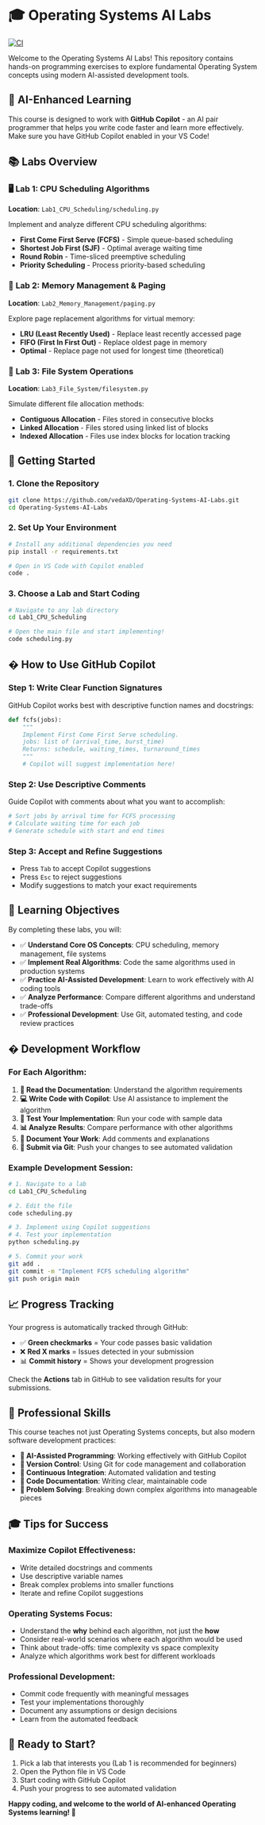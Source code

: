 # 🎓 Operating Systems AI Labs

[![CI](https://github.com/vedaXD/Operating-Systems-AI-Labs/actions/workflows/test.yml/badge.svg)](https://github.com/vedaXD/Operating-Systems-AI-Labs/actions/workflows/test.yml)

Welcome to the Operating Systems AI Labs! This repository contains hands-on programming exercises to explore fundamental Operating System concepts using modern AI-assisted development tools.

## 🤖 AI-Enhanced Learning

This course is designed to work with **GitHub Copilot** - an AI pair programmer that helps you write code faster and learn more effectively. Make sure you have GitHub Copilot enabled in your VS Code!

## 📚 Labs Overview

### 🖥️ **Lab 1: CPU Scheduling Algorithms**
**Location**: `Lab1_CPU_Scheduling/scheduling.py`

Implement and analyze different CPU scheduling algorithms:
- **First Come First Serve (FCFS)** - Simple queue-based scheduling
- **Shortest Job First (SJF)** - Optimal average waiting time
- **Round Robin** - Time-sliced preemptive scheduling  
- **Priority Scheduling** - Process priority-based scheduling

### 💾 **Lab 2: Memory Management & Paging**
**Location**: `Lab2_Memory_Management/paging.py`

Explore page replacement algorithms for virtual memory:
- **LRU (Least Recently Used)** - Replace least recently accessed page
- **FIFO (First In First Out)** - Replace oldest page in memory
- **Optimal** - Replace page not used for longest time (theoretical)

### 📁 **Lab 3: File System Operations**
**Location**: `Lab3_File_System/filesystem.py`

Simulate different file allocation methods:
- **Contiguous Allocation** - Files stored in consecutive blocks
- **Linked Allocation** - Files stored using linked list of blocks
- **Indexed Allocation** - Files use index blocks for location tracking

## 🚀 Getting Started

### 1. **Clone the Repository**
```bash
git clone https://github.com/vedaXD/Operating-Systems-AI-Labs.git
cd Operating-Systems-AI-Labs
```

### 2. **Set Up Your Environment**
```bash
# Install any additional dependencies you need
pip install -r requirements.txt

# Open in VS Code with Copilot enabled
code .
```

### 3. **Choose a Lab and Start Coding**
```bash
# Navigate to any lab directory
cd Lab1_CPU_Scheduling

# Open the main file and start implementing!
code scheduling.py
```

## � How to Use GitHub Copilot

### **Step 1: Write Clear Function Signatures**
GitHub Copilot works best with descriptive function names and docstrings:

```python
def fcfs(jobs):
    """
    Implement First Come First Serve scheduling.
    jobs: list of (arrival_time, burst_time)
    Returns: schedule, waiting_times, turnaround_times
    """
    # Copilot will suggest implementation here!
```

### **Step 2: Use Descriptive Comments**
Guide Copilot with comments about what you want to accomplish:

```python
# Sort jobs by arrival time for FCFS processing
# Calculate waiting time for each job
# Generate schedule with start and end times
```

### **Step 3: Accept and Refine Suggestions**
- Press `Tab` to accept Copilot suggestions
- Press `Esc` to reject suggestions
- Modify suggestions to match your exact requirements

## 🎯 Learning Objectives

By completing these labs, you will:

- ✅ **Understand Core OS Concepts**: CPU scheduling, memory management, file systems
- ✅ **Implement Real Algorithms**: Code the same algorithms used in production systems
- ✅ **Practice AI-Assisted Development**: Learn to work effectively with AI coding tools
- ✅ **Analyze Performance**: Compare different algorithms and understand trade-offs
- ✅ **Professional Development**: Use Git, automated testing, and code review practices

## � Development Workflow

### **For Each Algorithm:**

1. **📖 Read the Documentation**: Understand the algorithm requirements
2. **💻 Write Code with Copilot**: Use AI assistance to implement the algorithm
3. **🧪 Test Your Implementation**: Run your code with sample data
4. **📊 Analyze Results**: Compare performance with other algorithms
5. **📝 Document Your Work**: Add comments and explanations
6. **🚀 Submit via Git**: Push your changes to see automated validation

### **Example Development Session:**
```bash
# 1. Navigate to a lab
cd Lab1_CPU_Scheduling

# 2. Edit the file
code scheduling.py

# 3. Implement using Copilot suggestions
# 4. Test your implementation
python scheduling.py

# 5. Commit your work
git add .
git commit -m "Implement FCFS scheduling algorithm"
git push origin main
```

## 📈 Progress Tracking

Your progress is automatically tracked through GitHub:
- ✅ **Green checkmarks** = Your code passes basic validation
- ❌ **Red X marks** = Issues detected in your submission
- 📊 **Commit history** = Shows your development progression

Check the **Actions** tab in GitHub to see validation results for your submissions.

## 💼 Professional Skills

This course teaches not just Operating Systems concepts, but also modern software development practices:

- **🤖 AI-Assisted Programming**: Working effectively with GitHub Copilot
- **📝 Version Control**: Using Git for code management and collaboration  
- **🔄 Continuous Integration**: Automated validation and testing
- **📖 Code Documentation**: Writing clear, maintainable code
- **🎯 Problem Solving**: Breaking down complex algorithms into manageable pieces

## 🎓 Tips for Success

### **Maximize Copilot Effectiveness:**
- Write detailed docstrings and comments
- Use descriptive variable names
- Break complex problems into smaller functions
- Iterate and refine Copilot suggestions

### **Operating Systems Focus:**
- Understand the **why** behind each algorithm, not just the **how**
- Consider real-world scenarios where each algorithm would be used
- Think about trade-offs: time complexity vs space complexity
- Analyze which algorithms work best for different workloads

### **Professional Development:**
- Commit code frequently with meaningful messages
- Test your implementations thoroughly
- Document any assumptions or design decisions
- Learn from the automated feedback

## 🚀 Ready to Start?

1. Pick a lab that interests you (Lab 1 is recommended for beginners)
2. Open the Python file in VS Code
3. Start coding with GitHub Copilot
4. Push your progress to see automated validation

**Happy coding, and welcome to the world of AI-enhanced Operating Systems learning! 🎉**